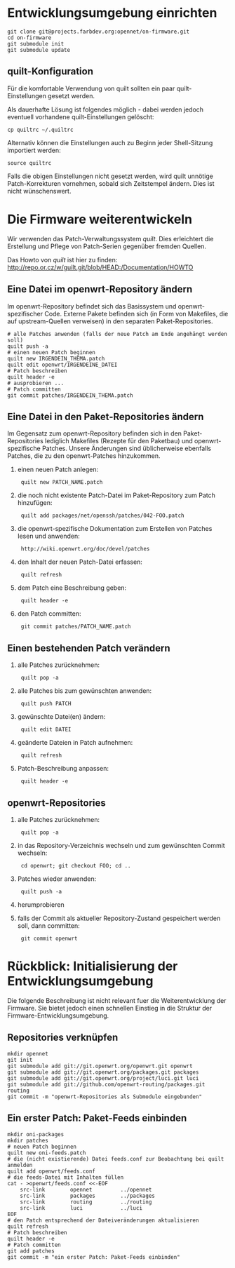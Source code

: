 Entwicklungsumgebung einrichten
===============================

    git clone git@projects.farbdev.org:opennet/on-firmware.git
    cd on-firmware
    git submodule init
    git submodule update


quilt-Konfiguration
-------------------

Für die komfortable Verwendung von quilt sollten ein paar quilt-Einstellungen gesetzt werden.

Als dauerhafte Lösung ist folgendes möglich - dabei werden jedoch eventuell vorhandene quilt-Einstellungen gelöscht:

    cp quiltrc ~/.quiltrc

Alternativ können die Einstellungen auch zu Beginn jeder Shell-Sitzung importiert werden:

    source quiltrc

Falls die obigen Einstellungen nicht gesetzt werden, wird quilt unnötige Patch-Korrekturen vornehmen, sobald sich Zeitstempel ändern.
Dies ist nicht wünschenswert.


Die Firmware weiterentwickeln
=============================
Wir verwenden das Patch-Verwaltungssystem *quilt*. Dies erleichtert die Erstellung und Pflege von Patch-Serien gegenüber fremden Quellen.

Das Howto von *quilt* ist hier zu finden: http://repo.or.cz/w/guilt.git/blob/HEAD:/Documentation/HOWTO


Eine Datei im openwrt-Repository ändern
---------------------------------------

Im openwrt-Repository befindet sich das Basissystem und openwrt-spezifischer Code. Externe Pakete befinden sich (in Form von Makefiles, die auf upstream-Quellen verweisen) in den separaten Paket-Repositories.

    # alle Patches anwenden (falls der neue Patch am Ende angehängt werden soll)
    quilt push -a
    # einen neuen Patch beginnen
    quilt new IRGENDEIN_THEMA.patch
    quilt edit openwrt/IRGENDEINE_DATEI
    # Patch beschreiben
    quilt header -e
    # ausprobieren ...
    # Patch committen
    git commit patches/IRGENDEIN_THEMA.patch


Eine Datei in den Paket-Repositories ändern
-------------------------------------------

Im Gegensatz zum openwrt-Repository befinden sich in den Paket-Repositories lediglich Makefiles (Rezepte für den Paketbau) und openwrt-spezifische Patches. Unsere Änderungen sind üblicherweise ebenfalls Patches, die zu den openwrt-Patches hinzukommen.

1. einen neuen Patch anlegen:

        quilt new PATCH_NAME.patch

2. die noch nicht existente Patch-Datei im Paket-Repository zum Patch hinzufügen:

        quilt add packages/net/openssh/patches/042-FOO.patch

3. die openwrt-spezifische Dokumentation zum Erstellen von Patches lesen und anwenden:

        http://wiki.openwrt.org/doc/devel/patches

4. den Inhalt der neuen Patch-Datei erfassen:

        quilt refresh

5. dem Patch eine Beschreibung geben:

        quilt header -e

6. den Patch committen:

        git commit patches/PATCH_NAME.patch


Einen bestehenden Patch verändern
---------------------------------

1. alle Patches zurücknehmen:

        quilt pop -a

2. alle Patches bis zum gewünschten anwenden:

        quilt push PATCH

3. gewünschte Datei(en) ändern:

        quilt edit DATEI

4. geänderte Dateien in Patch aufnehmen:

        quilt refresh

5. Patch-Beschreibung anpassen:

        quilt header -e


openwrt-Repositories
--------------------

1. alle Patches zurücknehmen:

        quilt pop -a

2. in das Repository-Verzeichnis wechseln und zum gewünschten Commit wechseln:

        cd openwrt; git checkout FOO; cd ..

3. Patches wieder anwenden:

        quilt push -a

4. herumprobieren

5. falls der Commit als aktueller Repository-Zustand gespeichert werden soll, dann committen:

        git commit openwrt


Rückblick: Initialisierung der Entwicklungsumgebung
===================================================

Die folgende Beschreibung ist nicht relevant fuer die Weiterentwicklung der Firmware. Sie bietet jedoch einen schnellen Einstieg in die Struktur der Firmware-Entwicklungsumgebung.

Repositories verknüpfen
-----------------------

    mkdir opennet
    git init
    git submodule add git://git.openwrt.org/openwrt.git openwrt
    git submodule add git://git.openwrt.org/packages.git packages
    git submodule add git://git.openwrt.org/project/luci.git luci
    git submodule add git://github.com/openwrt-routing/packages.git routing
    git commit -m "openwrt-Repositories als Submodule eingebunden"


Ein erster Patch: Paket-Feeds einbinden
---------------------------------------

    mkdir oni-packages
    mkdir patches
    # neuen Patch beginnen
    quilt new oni-feeds.patch
    # die (nicht existierende) Datei feeds.conf zur Beobachtung bei quilt anmelden
    quilt add openwrt/feeds.conf
    # die feeds-Datei mit Inhalten füllen
    cat - >openwrt/feeds.conf <<-EOF
    	src-link        opennet         ../opennet
    	src-link        packages        ../packages
    	src-link        routing         ../routing
    	src-link        luci            ../luci
    EOF
    # den Patch entsprechend der Dateiveränderungen aktualisieren
    quilt refresh
    # Patch beschreiben
    quilt header -e
    # Patch committen
    git add patches
    git commit -m "ein erster Patch: Paket-Feeds einbinden"

